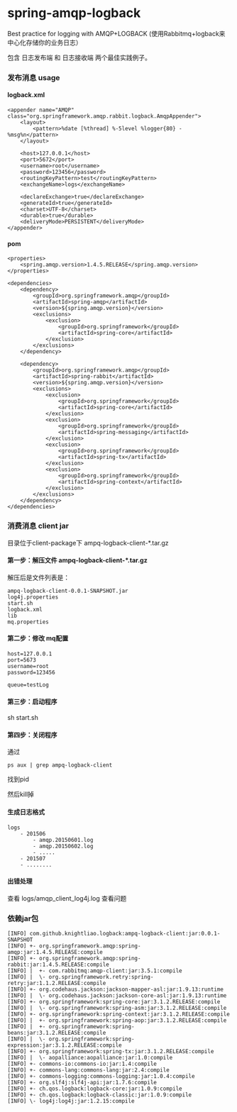# spring-amqp-logback
Best practice for logging with AMQP+LOGBACK (使用Rabbitmq+logback来中心化存储你的业务日志）

包含 日志发布端 和 日志接收端 两个最佳实践例子。

### 发布消息 usage

#### logback.xml 

    <appender name="AMQP" class="org.springframework.amqp.rabbit.logback.AmqpAppender">
        <layout>
            <pattern>%date [%thread] %-5level %logger{80} - %msg%n</pattern>
        </layout>

        <host>127.0.0.1</host>
        <port>5672</port>
        <username>root</username>
        <password>123456</password>
        <routingKeyPattern>test</routingKeyPattern>
        <exchangeName>logs</exchangeName>

        <declareExchange>true</declareExchange>
        <generateId>true</generateId>
        <charset>UTF-8</charset>
        <durable>true</durable>
        <deliveryMode>PERSISTENT</deliveryMode>
    </appender>
    
#### pom

    <properties>
        <spring.amqp.version>1.4.5.RELEASE</spring.amqp.version>
    </properties>
    
    <dependencies>
        <dependency>
            <groupId>org.springframework.amqp</groupId>
            <artifactId>spring-amqp</artifactId>
            <version>${spring.amqp.version}</version>
            <exclusions>
                <exclusion>
                    <groupId>org.springframework</groupId>
                    <artifactId>spring-core</artifactId>
                </exclusion>
            </exclusions>
        </dependency>

        <dependency>
            <groupId>org.springframework.amqp</groupId>
            <artifactId>spring-rabbit</artifactId>
            <version>${spring.amqp.version}</version>
            <exclusions>
                <exclusion>
                    <groupId>org.springframework</groupId>
                    <artifactId>spring-core</artifactId>
                </exclusion>
                <exclusion>
                    <groupId>org.springframework</groupId>
                    <artifactId>spring-messaging</artifactId>
                </exclusion>
                <exclusion>
                    <groupId>org.springframework</groupId>
                    <artifactId>spring-tx</artifactId>
                </exclusion>
                <exclusion>
                    <groupId>org.springframework</groupId>
                    <artifactId>spring-context</artifactId>
                </exclusion>
            </exclusions>
        </dependency>
    </dependencies>

### 消费消息 client jar 

目录位于client-package下 ampq-logback-client-*.tar.gz

#### 第一步：解压文件 ampq-logback-client-*.tar.gz

解压后是文件列表是：

    ampq-logback-client-0.0.1-SNAPSHOT.jar    
    log4j.properties                          
    start.sh
    logback.xml
    lib                                       
    mq.properties
    
#### 第二步：修改 mq配置

    host=127.0.0.1
    port=5673
    username=root
    password=123456
    
    queue=testLog

#### 第三步：启动程序

sh start.sh

#### 第四步：关闭程序

通过  

    ps aux | grep ampq-logback-client

找到pid

然后kill掉

#### 生成日志格式
    
    logs
        - 201506
            - amqp.20150601.log
            - amqp.20150602.log
            - .....
        - 201507
        - ........
        
#### 出错处理

查看 logs/amqp_client_log4j.log 查看问题

### 依赖jar包

    [INFO] com.github.knightliao.logback:ampq-logback-client:jar:0.0.1-SNAPSHOT
    [INFO] +- org.springframework.amqp:spring-amqp:jar:1.4.5.RELEASE:compile
    [INFO] +- org.springframework.amqp:spring-rabbit:jar:1.4.5.RELEASE:compile
    [INFO] |  +- com.rabbitmq:amqp-client:jar:3.5.1:compile
    [INFO] |  \- org.springframework.retry:spring-retry:jar:1.1.2.RELEASE:compile
    [INFO] +- org.codehaus.jackson:jackson-mapper-asl:jar:1.9.13:runtime
    [INFO] |  \- org.codehaus.jackson:jackson-core-asl:jar:1.9.13:runtime
    [INFO] +- org.springframework:spring-core:jar:3.1.2.RELEASE:compile
    [INFO] |  \- org.springframework:spring-asm:jar:3.1.2.RELEASE:compile
    [INFO] +- org.springframework:spring-context:jar:3.1.2.RELEASE:compile
    [INFO] |  +- org.springframework:spring-aop:jar:3.1.2.RELEASE:compile
    [INFO] |  +- org.springframework:spring-beans:jar:3.1.2.RELEASE:compile
    [INFO] |  \- org.springframework:spring-expression:jar:3.1.2.RELEASE:compile
    [INFO] +- org.springframework:spring-tx:jar:3.1.2.RELEASE:compile
    [INFO] |  \- aopalliance:aopalliance:jar:1.0:compile
    [INFO] +- commons-io:commons-io:jar:1.4:compile
    [INFO] +- commons-lang:commons-lang:jar:2.4:compile
    [INFO] +- commons-logging:commons-logging:jar:1.0.4:compile
    [INFO] +- org.slf4j:slf4j-api:jar:1.7.6:compile
    [INFO] +- ch.qos.logback:logback-core:jar:1.0.9:compile
    [INFO] +- ch.qos.logback:logback-classic:jar:1.0.9:compile
    [INFO] \- log4j:log4j:jar:1.2.15:compile